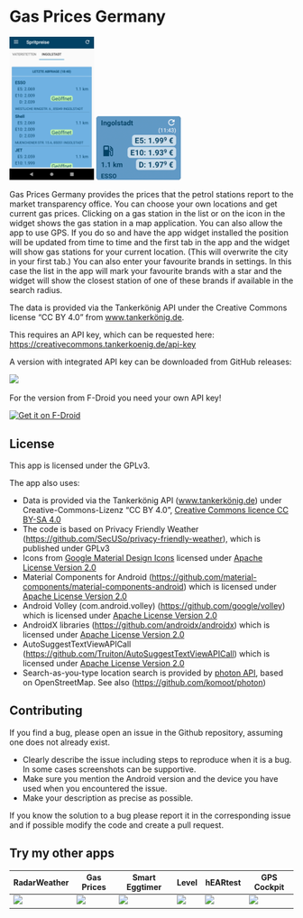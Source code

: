 # Gas Prices Germany

<img src="fastlane/metadata/android/en-US/images/phoneScreenshots/1.png" width="150"/> <img src="fastlane/metadata/android/en-US/images/phoneScreenshots/2.png" width="150"/> 

Gas Prices Germany provides the prices that the petrol stations report to the market transparency office.
You can choose your own locations and get current gas prices.
Clicking on a gas station in the list or on the icon in the widget shows the gas station in a map application.
You can also allow the app to use GPS. If you do so and have the app widget installed the position will be updated 
from time to time and the first tab in the app and the widget will show gas stations for your current location.
(This will overwrite the city in your first tab.)
You can also enter your favourite brands in settings. In this case the list in the app will mark your favourite brands
with a star and the widget will show the closest station of one of these brands if available in the search radius.

The data is provided via the Tankerkönig API under the Creative Commons license “CC BY 4.0” from www.tankerkönig.de.

This requires an API key, which can be requested here: https://creativecommons.tankerkoenig.de/api-key

A version with integrated API key can be downloaded from GitHub releases:

<a href="https://github.com/woheller69/spritpreise/releases/download/V1.3/Spritpreise_V1.3.apk"><img src="https://custom-icon-badges.herokuapp.com/badge/-Download-blue?style=for-the-badge&logo=download&logoColor=white%20%27Download%27" height="60" ></a>

For the version from F-Droid you need your own API key!

<a href="https://f-droid.org/packages/org.woheller69.spritpreise"><img alt="Get it on F-Droid" src="https://fdroid.gitlab.io/artwork/badge/get-it-on.png" height="100"></a>


## License

This app is licensed under the GPLv3.

The app also uses:
- Data is provided via the Tankerkönig API (www.tankerkönig.de) under Creative-Commons-Lizenz “CC BY 4.0”, <a href='http://creativecommons.org/licenses/by-sa/4.0/'>Creative Commons licence CC BY-SA 4.0</a>
- The code is based on Privacy Friendly Weather (https://github.com/SecUSo/privacy-friendly-weather), which is published under GPLv3
- Icons from [Google Material Design Icons](https://material.io/resources/icons/) licensed under <a href='http://www.apache.org/licenses/LICENSE-2.0'>Apache License Version 2.0</a>
- Material Components for Android (https://github.com/material-components/material-components-android) which is licensed under <a href='https://github.com/material-components/material-components-android/blob/master/LICENSE'>Apache License Version 2.0</a>
- Android Volley (com.android.volley) (https://github.com/google/volley) which is licensed under <a href='https://github.com/google/volley/blob/master/LICENSE'>Apache License Version 2.0</a>
- AndroidX libraries (https://github.com/androidx/androidx) which is licensed under <a href='https://github.com/androidx/androidx/blob/androidx-main/LICENSE.txt'>Apache License Version 2.0</a>
- AutoSuggestTextViewAPICall (https://github.com/Truiton/AutoSuggestTextViewAPICall) which is licensed under <a href='https://github.com/Truiton/AutoSuggestTextViewAPICall/blob/master/LICENSE'>Apache License Version 2.0</a>
- Search-as-you-type location search is provided by [photon API](https://photon.komoot.io), based on OpenStreetMap. See also (https://github.com/komoot/photon)

## Contributing

If you find a bug, please open an issue in the Github repository, assuming one does not already exist.
  - Clearly describe the issue including steps to reproduce when it is a bug. In some cases screenshots can be supportive.
  - Make sure you mention the Android version and the device you have used when you encountered the issue.
  - Make your description as precise as possible.

If you know the solution to a bug please report it in the corresponding issue and if possible modify the code and create a pull request.

## Try my other apps

| RadarWeather | Gas Prices | Smart Eggtimer | Level | hEARtest | GPS Cockpit |
| ------- | --- | --- |--- | --- | --- |
| [<img src="https://github.com/woheller69/weather/blob/main/fastlane/metadata/android/en-US/images/icon.png" height="80">](https://f-droid.org/packages/org.woheller69.weather/)| [<img src="https://github.com/woheller69/spritpreise/blob/main/fastlane/metadata/android/en-US/images/icon.png" height="80">](https://f-droid.org/packages/org.woheller69.spritpreise/) | [<img src="https://github.com/woheller69/eggtimer/blob/main/fastlane/metadata/android/en-US/images/icon.png" height="80">](https://f-droid.org/packages/org.woheller69.eggtimer/) | [<img src="https://github.com/woheller69/Level/blob/master/fastlane/metadata/android/en-US/images/icon.png" height="80">](https://f-droid.org/packages/org.woheller69.level/) | [<img src="https://github.com/woheller69/audiometry/blob/new/fastlane/metadata/android/en-US/images/icon.png" height="80">](https://f-droid.org/packages/org.woheller69.audiometry/) | [<img src="https://github.com/woheller69/gpscockpit/blob/master/fastlane/metadata/android/en-US/images/icon.png" height="80">](https://f-droid.org/packages/org.woheller69.gpscockpit/) |
